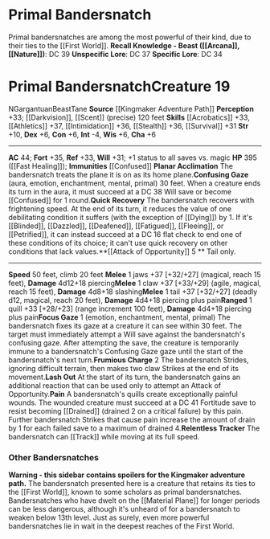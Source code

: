 ﻿---
ac: '44'
alignment: N
all_resistance: null
burrow_speed: null
charisma: '+6'
climb_speed: '20'
constitution: '+6'
creature_ability:
- Attack of Opportunity
- Confusing Gaze
- Focus Gaze
- Frumious Charge
- Lash Out
- Pain
- Planar
- Acclimation
- Quick Recovery
- Relentless Tracker
creature_family: '[[DATABASE/monsterfamily/Bandersnatch|Bandersnatch]]'
description: 'Primal bandersnatches are among the most powerful of their kind, due
  to their ties to the [[DATABASE/plane/First World|First World]] .<br/><br/><b><u>Recall
  Knowledge - Beast</u> ( [[DATABASE/skill/Arcana|Arcana]] , [[DATABASE/skill/Nature|Nature]]
  )</b>: DC 39<br/><b><u>Unspecific Lore</u></b>: DC 37<br/><b><u>Specific Lore</u></b>:
  DC 34'
dexterity: '+6'
element: null
fly_speed: null
fortitude: '+35'
hardness: null
hp: 395 ( fast healing 15 )
id: '2205'
immunity:
- '[[DATABASE/condition/Confused|confused]]'
intelligence: '-4'
land_speed: '50'
language: null
level: '19'
max_speed: '50'
name: Primal Bandersnatch
perception: '+33'
rarity: Common
reflex: '+33'
resistance: null
rus_type_level: null
school: null
sense:
- '[[DATABASE/monsterability/Darkvision|darkvision]]'
- '[[DATABASE/monsterability/Scent|scent]] (precise) 120 feet'
size: Gargantuan
skill:
- '[[DATABASE/skill/Acrobatics|Acrobatics]] +33'
- '[[DATABASE/skill/Athletics|Athletics]] +37'
- '[[DATABASE/skill/Intimidation|Intimidation]] +36'
- '[[DATABASE/skill/Stealth|Stealth]] +36'
- '[[DATABASE/skill/Survival|Survival]] +31'
source: '[[DATABASE/source/Kingmaker Adventure Path|Kingmaker Adventure Path]]'
speed:
- 50 feet
- climb 20 feet
spell: null
strength: '+10'
strength_req: '10'
strongest_save:
- Fortitude
swim_speed: null
trait:
- '[[DATABASE/trait/Beast|Beast]]'
- '[[DATABASE/trait/Tane|Tane]]'
type: Creature
vision: Darkvision
weakest_save:
- Will
weakness: null
will: '+31'
wisdom: '+6'

---
# Primal Bandersnatch

Primal bandersnatches are among the most powerful of their kind, due to their ties to the [[First World]].
**Recall Knowledge - Beast ([[Arcana]], [[Nature]])**: DC 39
**Unspecific Lore**: DC 37
**Specific Lore**: DC 34

# Primal Bandersnatch<span class="item-type">Creature 19</span>

<span class="trait-alignment item-trait">N</span><span class="trait-size item-trait">Gargantuan</span><span class="item-trait">Beast</span><span class="item-trait">Tane</span>
**Source** [[Kingmaker Adventure Path]]
**Perception** +33; [[Darkvision]], [[Scent]] (precise) 120 feet
**Skills** [[Acrobatics]] +33, [[Athletics]] +37, [[Intimidation]] +36, [[Stealth]] +36, [[Survival]] +31
**Str** +10, **Dex** +6, **Con** +6, **Int** -4, **Wis** +6, **Cha** +6

---
**AC** 44; **Fort** +35, **Ref** +33, **Will** +31; +1 status to all saves vs. magic
**HP** 395 ([[Fast Healing]]); **Immunities** [[Confused]]
<span class="in-box-ability">**Planar Acclimation** The bandersnatch treats the plane it is on as its home plane.</span><span class="in-box-ability">**Confusing Gaze** (aura, emotion, enchantment, mental, primal) 30 feet. When a creature ends its turn in the aura, it must succeed at a DC 38 Will save or become [[Confused]] for 1 round.</span><span class="in-box-ability">**Quick Recovery** The bandersnatch recovers with frightening speed. At the end of its turn, it reduces the value of one debilitating condition it suffers (with the exception of [[Dying]]) by 1. If it's [[Blinded]], [[Dazzled]], [[Deafened]], [[Fatigued]], [[Fleeing]], or [[Petrified]], it can instead succeed at a DC 16 flat check to end one of these conditions of its choice; it can't use quick recovery on other conditions that lack values.</span><span class="in-box-ability">**[[Attack of Opportunity]] <span class="action-icon">5</span> ** Tail only.</span>

---
**Speed** 50 feet, climb 20 feet
<span class="in-box-ability">**Melee** <span class="action-icon">1</span> jaws +37 [+32/+27] (magical, reach 15 feet), **Damage** 4d12+18 piercing</span><span class="in-box-ability">**Melee** <span class="action-icon">1</span> claw +37 [+33/+29] (agile, magical, reach 15 feet), **Damage** 4d8+18 slashing</span><span class="in-box-ability">**Melee** <span class="action-icon">1</span> tail +37 [+32/+27] (deadly d12, magical, reach 20 feet), **Damage** 4d4+18 piercing plus pain</span><span class="in-box-ability">**Ranged** <span class="action-icon">1</span> quill +33 [+28/+23] (range increment 100 feet), **Damage** 4d4+18 piercing plus pain</span><span class="in-box-ability">**Focus Gaze** <span class="action-icon">1</span> (emotion, enchantment, mental, primal) The bandersnatch fixes its gaze at a creature it can see within 30 feet. The target must immediately attempt a Will save against the bandersnatch's confusing gaze. After attempting the save, the creature is temporarily immune to a bandersnatch's Confusing Gaze gaze until the start of the bandersnatch's next turn.</span><span class="in-box-ability">**Frumious Charge** <span class="action-icon">2</span> The bandersnatch Strides, ignoring difficult terrain, then makes two claw Strikes at the end of its movement.</span><span class="in-box-ability">**Lash Out** At the start of its turn, the bandersnatch gains an additional reaction that can be used only to attempt an Attack of Opportunity.</span><span class="in-box-ability">**Pain** A bandersnatch's quills create exceptionally painful wounds. The wounded creature must succeed at a DC 41 Fortitude save to resist becoming [[Drained]] (drained 2 on a critical failure) by this pain. Further bandersnatch Strikes that cause pain increase the amount of drain by 1 for each failed save to a maximum of drained 4.</span><span class="in-box-ability">**Relentless Tracker** The bandersnatch can [[Track]] while moving at its full speed.</span>

###  Other Bandersnatches

**Warning - this sidebar contains spoilers for the Kingmaker adventure path.**
The bandersnatch presented here is a creature that retains its ties to the [[First World]], known to some scholars as primal bandersnatches. Bandersnatches who have dwelt on the [[Material Plane]] for longer periods can be less dangerous, although it's unheard of for a bandersnatch to weaken below 13th level. Just as surely, even more powerful bandersnatches lie in wait in the deepest reaches of the First World.